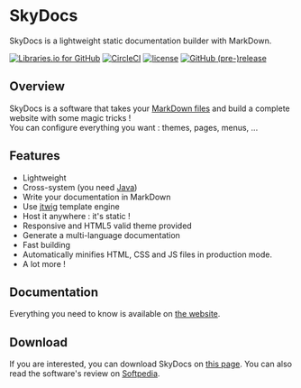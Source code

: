 # SkyDocs

SkyDocs is a lightweight static documentation builder with MarkDown.

[![Libraries.io for GitHub](https://img.shields.io/librariesio/github/Skyost/SkyDocs.svg?style=flat-square)](https://github.com/Skyost/SkyDocs/blob/master/pom.xml)
[![CircleCI](https://img.shields.io/circleci/project/github/Skyost/SkyDocs.svg?style=flat-square)](https://circleci.com/gh/Skyost/SkyDocs)
[![license](https://img.shields.io/github/license/Skyost/SkyDocs.svg?style=flat-square)](https://choosealicense.com/licenses/gpl-3.0/)
[![GitHub (pre-)release](https://img.shields.io/github/release/Skyost/SkyDocs/all.svg?style=flat-square)](https://github.com/Skyost/SkyDocs/releases)

## Overview

SkyDocs is a software that takes your [MarkDown files](https://blog.ghost.org/markdown/) and build a complete website with some magic tricks !    
You can configure everything you want : themes, pages, menus, ...

## Features

* Lightweight
* Cross-system (you need [Java](https://java.com/download))
* Write your documentation in MarkDown
* Use [jtwig](http://jtwig.org/documentation/reference/functions) template engine
* Host it anywhere : it's static !
* Responsive and HTML5 valid theme provided
* Generate a multi-language documentation
* Fast building
* Automatically minifies HTML, CSS and JS files in production mode.
* A lot more !

## Documentation

Everything you need to know is available on [the website](https://skydocs.skyost.eu).

## Download

If you are interested, you can download SkyDocs on [this page](https://skydocs.skyost.eu/en/documentation.html#downloading-installing).
You can also read the software's review on [Softpedia](http://www.softpedia.com/get/Others/SkyDocs.shtml).